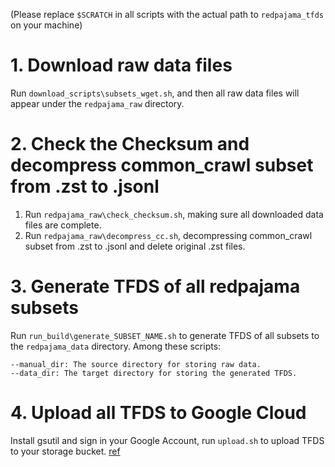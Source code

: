 (Please replace `$SCRATCH` in all scripts with the actual path to `redpajama_tfds` on your machine)
# 1. Download raw data files  
Run `download_scripts\subsets_wget.sh`, and then all raw data files will appear under the `redpajama_raw` directory.  
# 2. Check the Checksum and decompress common_crawl subset from .zst to .jsonl  
1. Run `redpajama_raw\check_checksum.sh`, making sure all downloaded data files are complete.  
2. Run `redpajama_raw\decompress_cc.sh`, decompressing common_crawl subset from .zst to .jsonl and delete original .zst files.  
# 3. Generate TFDS of all redpajama subsets
Run `run_build\generate_SUBSET_NAME.sh` to generate TFDS of all subsets to the `redpajama_data` directory.
Among these scripts:
```
--manual_dir: The source directory for storing raw data.
--data_dir: The target directory for storing the generated TFDS.
```
# 4. Upload all TFDS to Google Cloud
Install gsutil and sign in your Google Account, run `upload.sh` to upload TFDS to your storage bucket.
[ref](https://cloud.google.com/storage/docs/gsutil_install#linux)